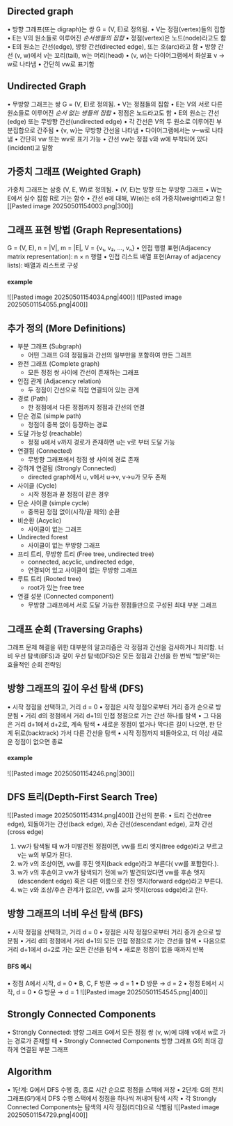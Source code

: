 ## Directed graph
•	방향 그래프(또는 digraph)는 쌍 G = (V, E)로 정의됨.
•	V는 정점(vertex)들의 집합
•	E는 V의 원소들로 이루어진 *순서쌍들의 집합*
	•	정점(vertex)은 노드(node)라고도 함
	•	E의 원소는 간선(edge), 방향 간선(directed edge), 또는 호(arc)라고 함
	•	방향 간선 (v, w)에서 v는 꼬리(tail), w는 머리(head)
	•	(v, w)는 다이어그램에서 화살표 v → w로 나타냄
	•	간단히 vw로 표기함
## Undirected Graph
•	무방향 그래프는 쌍 G = (V, E)로 정의됨.
•	V는 정점들의 집합
•	E는 V의 서로 다른 원소들로 이루어진 *순서 없는 쌍들의 집합*
	•	정점은 노드라고도 함
	•	E의 원소는 간선(edge) 또는 무방향 간선(undirected edge)
	•	각 간선은 V의 두 원소로 이루어진 부분집합으로 간주됨
	•	{v, w}는 무방향 간선을 나타냄
	•	다이어그램에서는 v─w로 나타냄
	•	간단히 vw 또는 wv로 표기 가능
	•	간선 vw는 정점 v와 w에 부착되어 있다(incident)고 말함
## 가중치 그래프 (Weighted Graph)
가중치 그래프는 삼중 (V, E, W)로 정의됨.
	•	(V, E)는 방향 또는 무방향 그래프
	•	W는 E에서 실수 집합 R로 가는 함수
	•	간선 e에 대해, W(e)는 e의 가중치(weight)라고 함
![[Pasted image 20250501154003.png|300]]
## 그래프 표현 방법 (Graph Representations)
G = (V, E), n = |V|, m = |E|, V = {v₁, v₂, …, vₙ}
•	인접 행렬 표현(Adjacency matrix representation): n × n 행렬
•	인접 리스트 배열 표현(Array of adjacency lists): 배열과 리스트로 구성
#### example
![[Pasted image 20250501154034.png|400]]
![[Pasted image 20250501154055.png|400]]
## 추가 정의 (More Definitions)
- 부분 그래프 (Subgraph)
	- 어떤 그래프 G의 정점들과 간선의 일부만을 포함하여 만든 그래프
- 완전 그래프 (Complete graph)
	- 모든 정점 쌍 사이에 간선이 존재하는 그래프
- 인접 관계 (Adjacency relation)
	- 두 정점이 간선으로 직접 연결되어 있는 관계
- 경로 (Path)
	- 한 정점에서 다른 정점까지 정점과 간선의 연결
- 단순 경로 (simple path)
	- 정점이 중복 없이 등장하는 경로
- 도달 가능성 (reachable)
	- 정점 u에서 v까지 경로가 존재하면 u는 v로 부터 도달 가능
- 연결됨 (Connected)
	- 무방향 그래프에서 정점 쌍 사이에 경로 존재
- 강하게 연결됨 (Strongly Connected)
	- directed graph에서 u, v에서 u->v, v->u가 모두 존재
- 사이클 (Cycle)
	- 시작 정점과 끝 정점이 같은 경우
- 단순 사이클 (simple cycle)
	- 중복된 정점 없이(시작/끝 제외) 순환 
- 비순환 (Acyclic)
	- 사이클이 없는 그래프
- Undirected forest
	- 사이클이 없는 무방향 그래프
- 프리 트리, 무방향 트리 (Free tree, undirected tree)
	- connected, acyclic, undirected edge, 
	- 연결되어 있고 사이클이 없는 무방향 그래프
- 루트 트리 (Rooted tree)
	- root가 있는 free tree
- 연결 성분 (Connected component)
	- 무방향 그래프에서 서로 도달 가능한 정점들만으로 구성된 최대 부분 그래프
## 그래프 순회 (Traversing Graphs)
그래프 문제 해결을 위한 대부분의 알고리즘은 각 정점과 간선을 검사하거나 처리함.
너비 우선 탐색(BFS)과 깊이 우선 탐색(DFS)은 모든 정점과 간선을 한 번씩 “방문”하는 효율적인 순회 전략임
## 방향 그래프의 깊이 우선 탐색 (DFS)
•	시작 정점을 선택하고, 거리 d = 0
•	정점은 시작 정점으로부터 거리 증가 순으로 방문됨
•	거리 d의 정점에서 거리 d+1의 인접 정점으로 가는 간선 하나를 탐색
•	그 다음은 거리 d+1에서 d+2로, 계속 탐색
•	새로운 정점이 없거나 막다른 길이 나오면, 한 단계 뒤로(backtrack) 가서 다른 간선을 탐색
•	시작 정점까지 되돌아오고, 더 이상 새로운 정점이 없으면 종료
#### example
![[Pasted image 20250501154246.png|300]]
## DFS 트리(Depth-First Search Tree)
![[Pasted image 20250501154314.png|400]]
간선의 분류:
•	트리 간선(tree edge), 되돌아가는 간선(back edge), 자손 간선(descendant edge), 교차 간선(cross edge)

1.	vw가 탐색될 때 w가 미발견된 정점이면, vw를 트리 엣지(tree edge)라고 부르고 v는 w의 부모가 된다.
2.	w가 v의 조상이면, vw를 후진 엣지(back edge)라고 부른다( vw를 포함한다.).
3.	w가 v의 후손이고 vw가 탐색되기 전에 w가 발견되었다면 vw를 후손 엣지(descendent edge) 혹은 다른 이름으로 전진 엣지(forward edge)라고 부른다.
4.	w는 v와 조상/후손 관계가 없으면, vw를 교차 엣지(cross edge)라고 한다.
## 방향 그래프의 너비 우선 탐색 (BFS)
•	시작 정점을 선택하고, 거리 d = 0
•	정점은 시작 정점으로부터 거리 증가 순으로 방문됨
•	거리 d의 정점에서 거리 d+1의 모든 인접 정점으로 가는 간선을 탐색
•	다음으로 거리 d+1에서 d+2로 가는 모든 간선을 탐색
•	새로운 정점이 없을 때까지 반복
#### BFS 예시
•	정점 A에서 시작, d = 0
	•	B, C, F 방문 → d = 1
	•	D 방문 → d = 2
•	정점 E에서 시작, d = 0
	•	G 방문 → d = 1
![[Pasted image 20250501154545.png|400]]
## Strongly Connected Components
•	Strongly Connected: 
	방향 그래프 G에서 모든 정점 쌍 (v, w)에 대해 v에서 w로 가는 경로가 존재할 때
•	Strongly Connected Components
	방향 그래프 G의 최대 강하게 연결된 부분 그래프
## Algorithm
•	1단계: G에서 DFS 수행 중,
	종료 시간 순으로 정점을 스택에 저장
•	2단계: G의 전치 그래프(Gᵀ)에서 DFS 수행
	스택에서 정점을 하나씩 꺼내며 탐색 시작
•	각 Strongly Connected Components는 탐색의 시작 정점(리더)으로 식별됨
![[Pasted image 20250501154729.png|400]]
